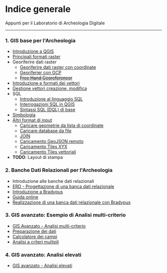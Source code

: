 # Indice generale

Appunti per il Laboratorio di Archeologia Digitale
***


### 1. GIS base per l'Archeologia
- [Introduzione a QGIS](Introduzione%20a%20QGIS.md)
- [Principali formati raster](Principali%20formati%20raster.md)
- Georiferire dati raster		
	- [Georiferire dati raster con coordinate](Georiferire%20dati%20raster%20con%20coordinate.md)
	- [Georiferier con GCP](Georiferier%20con%20GCP.md)
	- ~~[Free Hand Georeferencer](Free%20Hand%20Georeferencer.md)~~
- [Introduzione e formati dei vettori](Introduzione%20e%20formati%20dei%20vettori.md)
- [Gestione vettori creazione, modifica](Gestione%20vettori%20creazione,%20modifica.md)
- SQL
	- [Introduzione al linguaggio SQL](Introduzione%20al%20linguaggio%20SQL.md)
	- [Interrogazioni SQL in QGIS](Interrogazioni%20SQL%20in%20QGIS.md)
	- [Sintassi SQL (DQL) di base](Sintassi%20SQL%20(DQL)%20di%20base.md)
- [Simbologia](Simbologia.md)
- [Altri format di input](Altri%20format%20di%20input.md)
	- [Caricare geometrie da lista di coordinate](Caricare%20geometrie%20da%20lista%20di%20coordinate.md)
	- [Caricare database da file](Caricare%20database%20da%20file.md)
	- [JOIN](JOIN.md)
	- [Caricamento GeoJSON remoto](Caricamento%20GeoJSON%20remoto.md)
	- [Caricamento Tiles XYX](Caricamento%20Tiles%20XYX.md)
	- [Caricamento Tiles vettoriali](Caricamento%20Tiles%20vettoriali.md)
- **TODO**: Layout di stampa

###  2. Banche Dati Relazionali per l'Archeologia
- Introduzione alle banche dati relazionali
- [ERD - Progettazione di una banca dati relazionale](ERD%20-%20Progettazione%20di%20una%20banca%20dati%20relazionale.md)
- [Introduzione a Bradypus](https://lad.saras.uniroma1.it/ricerca/bradypus-cloud-databases/)
- [Guida online](https://docs.bdus.cloud/)
- [Realizzazione di una banca dati relazionale con Bradypus](https://bdus.cloud/edu/db/)

### 3. GIS avanzato: Esempio di Analisi multi-criterio
- [GIS Avanzato - Analisi multi-criterio](GIS%20Avanzato%20-%20Analisi%20multi-criterio.md)
- [Preparazione dei dati](Preparazione%20dei%20dati.md)
- [Calcolatore dei campi](Calcolatore%20dei%20campi.md)
- [Analisi a criteri multipli](Analisi%20a%20criteri%20multipli.md)
### 4. GIS avanzato: Analisi elevati
- [GIS avanzato - Analisi elevati](GIS%20avanzato%20-%20Analisi%20elevati.md)
